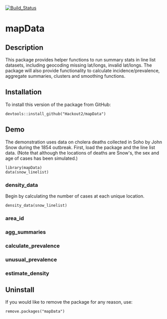 [![Build_Status](https://travis-ci.org/Hackout2/mapData.svg)](https://travis-ci.org/Hackout2/mapData)


# mapData

## Description
This package provides helper functions to run summary stats in line list datasets, including geocoding missing lat/longs, invalid lat/longs. The package will also provide functionality to calculate incidence/prevalence, aggregate summaries, clusters and smoothing functions.

## Installation
To install this version of the package from GitHub:

	devtools::install_github("Hackout2/mapData")

## Demo
The demonstration uses data on cholera deaths collected in Soho by John Snow during the 1854 outbreak. First, load the package and the line list data. (Note that although the locations of deaths are Snow's, the sex and age of cases has been simulated.)

	library(mapData)
	data(snow_linelist)

### density_data
Begin by calculating the number of cases at each unique location.

	density_data(snow_linelist)

### area_id

### agg_summaries

### calculate_prevalence

### unusual_prevalence

### estimate_density

## Uninstall
If you would like to remove the package for any reason, use:

	remove.packages("mapData")